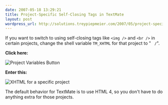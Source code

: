 ```yaml
---
date: 2007-05-18 13:29:21
title: Project-Specific Self-Closing Tags in TextMate
layout: post
wordpress_url: http://solutions.treypiepmeier.com/2007/05/project-specific-self-closing-tags-in-textmate/
---
```

If you want to switch to using self-closing tags like `<img />` and `<br />` in certain projects, change the shell variable `TM_XHTML` for that project to " ` /`".

**Click here:**

<img src='/wp-content/uploads/2007/05/project_variables.png' alt='Project Variables Button' />

**Enter this:**

<img src='/wp-content/uploads/2007/05/xhtml.png' alt='XHTML for a specific project' />

The default behavior for TextMate is to use HTML 4, so you don't have to do anything extra for those projects.